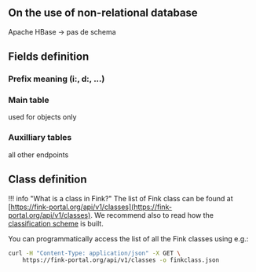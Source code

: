## On the use of non-relational database

Apache HBase -> pas de schema

## Fields definition

### Prefix meaning (i:, d:, ...)

### Main table

used for objects only

### Auxilliary tables

all other endpoints

## Class definition

!!! info "What is a class in Fink?"
    The list of Fink class can be found at [https://fink-portal.org/api/v1/classes](https://fink-portal.org/api/v1/classes). We recommend also to read how the [classification scheme](/broker/classification) is built.

You can programmatically access the list of all the Fink classes using e.g.:

```bash
curl -H "Content-Type: application/json" -X GET \
    https://fink-portal.org/api/v1/classes -o finkclass.json
```
